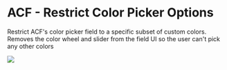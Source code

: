 # ACF - Restrict Color Picker Options

Restrict ACF's color picker field to a specific subset of custom colors. Removes the color wheel and slider from the field UI so the user can't pick any other colors

![](http://i.imgur.com/FNIvksW.gif)
